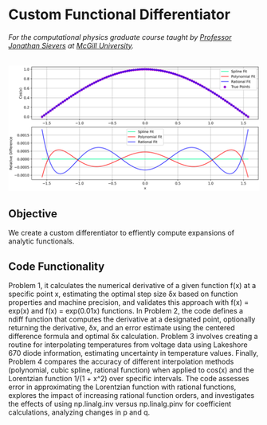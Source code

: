 # Custom Functional Differentiator
###### For the computational physics graduate course taught by [Professor Jonathan Sievers](https://www.physics.mcgill.ca/~sievers/) at [McGill University](https://www.mcgill.ca/).

![alt text](https://github.com/IsolatedSingularity/Cosmology-Simulations/blob/main/Custom%20Differentiator/Plots/cosineDifference.png)

## Objective

We create a custom differentiator to effiently compute expansions of analytic functionals.

## Code Functionality
Problem 1, it calculates the numerical derivative of a given function f(x) at a specific point x, estimating the optimal step size δx based on function properties and machine precision, and validates this approach with f(x) = exp(x) and f(x) = exp(0.01x) functions. In Problem 2, the code defines a ndiff function that computes the derivative at a designated point, optionally returning the derivative, δx, and an error estimate using the centered difference formula and optimal δx calculation. Problem 3 involves creating a routine for interpolating temperatures from voltage data using Lakeshore 670 diode information, estimating uncertainty in temperature values. Finally, Problem 4 compares the accuracy of different interpolation methods (polynomial, cubic spline, rational function) when applied to cos(x) and the Lorentzian function 1/(1 + x^2) over specific intervals. The code assesses error in approximating the Lorentzian function with rational functions, explores the impact of increasing rational function orders, and investigates the effects of using np.linalg.inv versus np.linalg.pinv for coefficient calculations, analyzing changes in p and q.
